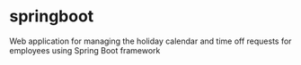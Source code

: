 # springboot
Web application for managing the holiday calendar and time off requests for employees  using Spring Boot framework

